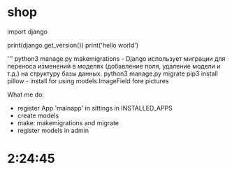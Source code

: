# shop

import django

print(django.get_version())
print('hello world')

'''
python3 manage.py makemigrations - Django использует миграции для переноса изменений в моделях 
(добавление поля, удаление модели и т.д.) на структуру базы данных.
python3 manage.py migrate
pip3 install pillow - install for using models.ImageField fore pictures

What me do:

- register App 'mainapp' in sittings in INSTALLED_APPS
- create models
- make: makemigrations and migrate
- register models in admin


# 2:24:45